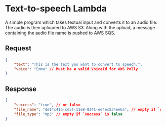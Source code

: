 # Text-to-speech Lambda

A simple program which takes textual input and converts it to an audio file.
The audio is then uploaded to AWS S3. Along with the upload, a message containing the
audio file name is pushed to AWS SQS.

## Request
```json
{
    "text": "This is the text you want to convert to speech.",
    "voice": "Emma" // Must be a valid VoiceId for AWS Polly
}
```

## Response
```json
{
    "success": "true", // or false
    "file_name": "de14c41a-ce5f-11e8-8341-ee4ec834ee6a", // empty if `success` is false
    "file_type": "mp3" // empty if `success` is false
}
```